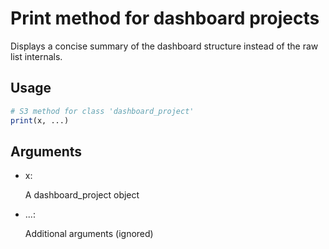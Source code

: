 # Print method for dashboard projects

Displays a concise summary of the dashboard structure instead of the raw
list internals.

## Usage

``` r
# S3 method for class 'dashboard_project'
print(x, ...)
```

## Arguments

- x:

  A dashboard_project object

- ...:

  Additional arguments (ignored)
